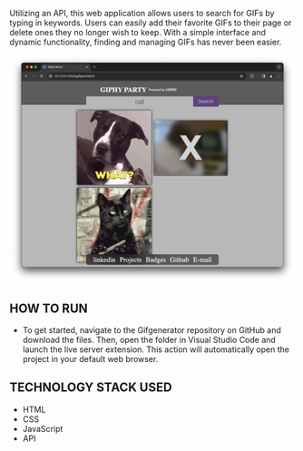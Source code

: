 Utilizing an API, this web application allows users to search for GIFs by typing in keywords. Users can easily add their favorite GIFs to their page or delete ones they no longer wish to keep. With a simple interface and dynamic functionality, finding and managing GIFs has never been easier.

![gifgenerator-image](./gifgenerator-image.png)

HOW TO RUN 
------------------------------------
* To get started, navigate to the Gifgenerator repository on GitHub and download the files. Then, open the folder in Visual Studio Code and launch the live server extension. This action  will automatically open the project in your default web browser.

TECHNOLOGY STACK USED
------------------------------------
* HTML
* CSS
* JavaScript
* API

